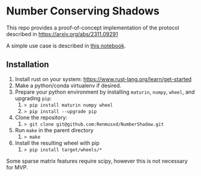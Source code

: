 # Number Conserving Shadows

This repo provides a proof-of-concept implementation of the protocol described in https://arxiv.org/abs/2311.09291

A simple use case is described in [this notebook](./jupyter/SimpleExample.ipynb).

## Installation
1. Install rust on your system: https://www.rust-lang.org/learn/get-started
2. Make a python/conda virtualenv if desired.
3. Prepare your python environment by installing `maturin`, `numpy`, `wheel`, and upgrading `pip`:
    1. `> pip install maturin numpy wheel`
    2. `> pip install --upgrade pip`
4. Clone the repository:
    1. `> git clone git@github.com:Renmusxd/NumberShadow.git`
5. Run `make` in the parent directory
    1. `> make`
6. Install the resulting wheel with pip
    1. `> pip install target/wheels/*`

Some sparse matrix features require scipy, however this is not necessary for MVP.